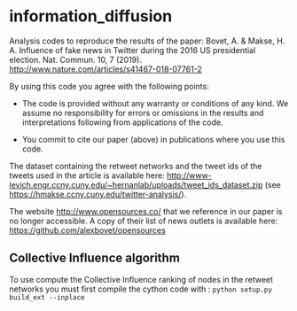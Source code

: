 # information_diffusion

Analysis codes to reproduce the results of the paper: 
Bovet, A. & Makse, H. A. Influence of fake news in Twitter during the 2016 US presidential election. Nat. Commun. 10, 7 (2019). http://www.nature.com/articles/s41467-018-07761-2

By using this code you agree with the following points:
- The code is provided without any warranty or conditions of any kind. We assume no responsibility for errors or omissions in the results and interpretations following from applications of the code.

- You commit to cite our paper (above) in publications where you use this code.

The dataset containing the retweet networks and the tweet ids of the tweets used in the article is available here: http://www-levich.engr.ccny.cuny.edu/~hernanlab/uploads/tweet_ids_dataset.zip (see https://hmakse.ccny.cuny.edu/twitter-analysis/).

The website http://www.opensources.co/ that we reference in our paper is no longer accessible. A copy of their list of news outlets is available here: https://github.com/alexbovet/opensources

## Collective Influence algorithm

To use compute the Collective Influence ranking of nodes in the retweet networks you must first compile the cython code with : `python setup.py build_ext --inplace`

